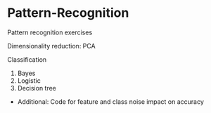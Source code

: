 # Pattern-Recognition
Pattern recognition exercises 

Dimensionality reduction: PCA

Classification
1. Bayes
1. Logistic
1. Decision tree
* Additional: Code for feature and class noise impact on accuracy
